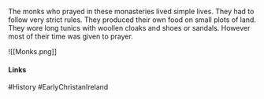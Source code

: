 The monks who prayed in these monasteries lived simple lives. They had to follow very strict rules. They produced their own food on small plots of land. They wore long tunics with woollen cloaks and shoes or sandals. However most of their time was given to prayer.

![[Monks.png]]

#### Links
#History #EarlyChristanIreland